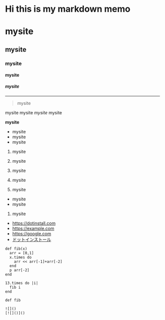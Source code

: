 # **Hi this is my markdown memo**
 
# mysite
## mysite
### mysite
#### mysite
##### mysite

---

> mysite

mysite mysite *mysite* mysite

**mysite**

- mysite
- mysite
- mysite

1. mysite
2. mysite
3. mysite

1. mysite
1. mysite
  - mysite
  - mysite
1. mysite


- https://dotinstall.com
- https://example.com
- https://google.com
- [ドットインストール](https://dotinstall.com)

```
def fib(x)
  arr = [0,1]
  x.times do 
    arr << arr[-1]+arr[-2]
  end 
  p arr[-2]
end

13.times do |i|
  fib i
end
```

`def fib`

```
![]()
[![]()]()
```

